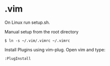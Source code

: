 # .vim

On Linux run setup.sh.

Manual setup from the root directory

    $ ln -s ~/.vim/.vimrc ~/.vimrc

Install Plugins using vim-plug. Open vim and type:

    :PlugInstall
